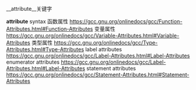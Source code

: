 __attribute__关键字

__attribute__ syntax
函数属性 https://gcc.gnu.org/onlinedocs/gcc/Function-Attributes.html#Function-Attributes
变量属性 https://gcc.gnu.org/onlinedocs/gcc/Variable-Attributes.html#Variable-Attributes
类型属性 https://gcc.gnu.org/onlinedocs/gcc/Type-Attributes.html#Type-Attributes
label attributes https://gcc.gnu.org/onlinedocs/gcc/Label-Attributes.html#Label-Attributes
enumerator attributes https://gcc.gnu.org/onlinedocs/gcc/Label-Attributes.html#Label-Attributes
statement attributes https://gcc.gnu.org/onlinedocs/gcc/Statement-Attributes.html#Statement-Attributes
